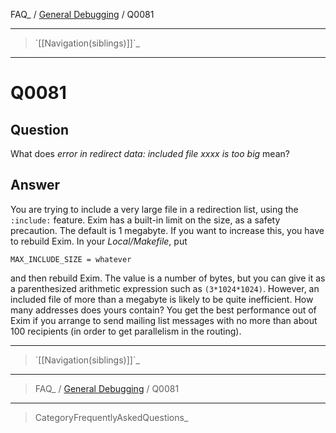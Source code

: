 FAQ\_ / [General Debugging](FAQ/General_Debugging) / Q0081

* * * * *

> \`[[Navigation(siblings)]]\`\_

* * * * *

Q0081
=====

Question
--------

What does *error in redirect data: included file xxxx is too big* mean?

Answer
------

You are trying to include a very large file in a redirection list, using
the `:include:` feature. Exim has a built-in limit on the size, as a
safety precaution. The default is 1 megabyte. If you want to increase
this, you have to rebuild Exim. In your *Local/Makefile*, put

    MAX_INCLUDE_SIZE = whatever

and then rebuild Exim. The value is a number of bytes, but you can give
it as a parenthesized arithmetic expression such as `(3*1024*1024)`.
However, an included file of more than a megabyte is likely to be quite
inefficient. How many addresses does yours contain? You get the best
performance out of Exim if you arrange to send mailing list messages
with no more than about 100 recipients (in order to get parallelism in
the routing).

* * * * *

> \`[[Navigation(siblings)]]\`\_

* * * * *

> FAQ\_ / [General Debugging](FAQ/General_Debugging) / Q0081

* * * * *

> CategoryFrequentlyAskedQuestions\_
